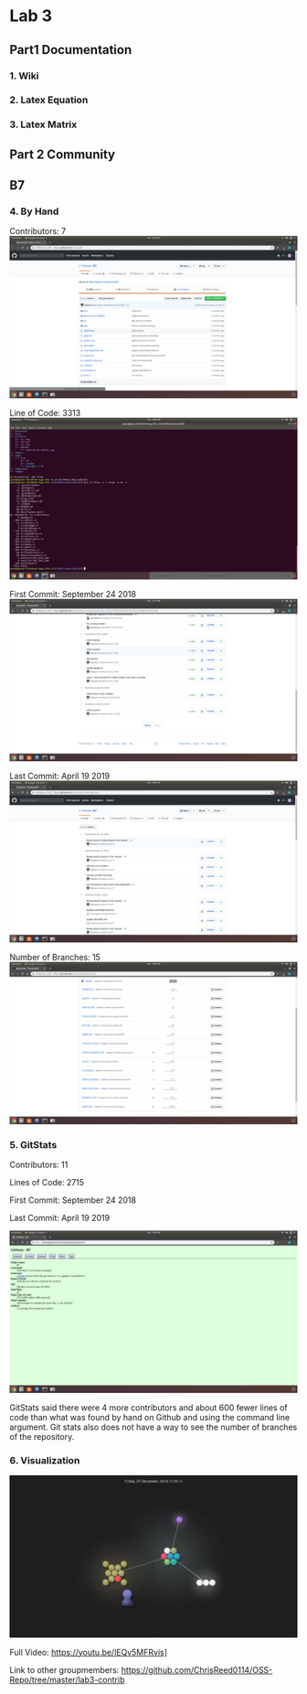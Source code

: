 # Lab 3

## Part1  Documentation

### 1. Wiki

### 2. Latex Equation

### 3. Latex Matrix

## Part 2 Community


## B7

### 4. By Hand

Contributors: 7
<img src="part2_1.png">

Line of Code: 3313
<img src="part2_2.png">

First Commit: September 24 2018
<img src="part2_4.png">

Last Commit: April 19 2019
<img src="part2_3.png">

Number of Branches: 15
<img src="part2_5.png">


### 5. GitStats

Contributors: 11

Lines of Code: 2715

First Commit: September 24 2018

Last Commit: April 19 2019

<img src="part2_6.png">


GitStats said there were 4 more contributors and about 600 fewer lines of code than what was found by hand on Github and using the command line argument. Git stats also does not have a way to see the number of branches of the repository.



### 6. Visualization
<img src="part2_7.png">


Full Video:
https://youtu.be/lEQv5MFRvis]


Link to other groupmembers:
https://github.com/ChrisReed0114/OSS-Repo/tree/master/lab3-contrib

